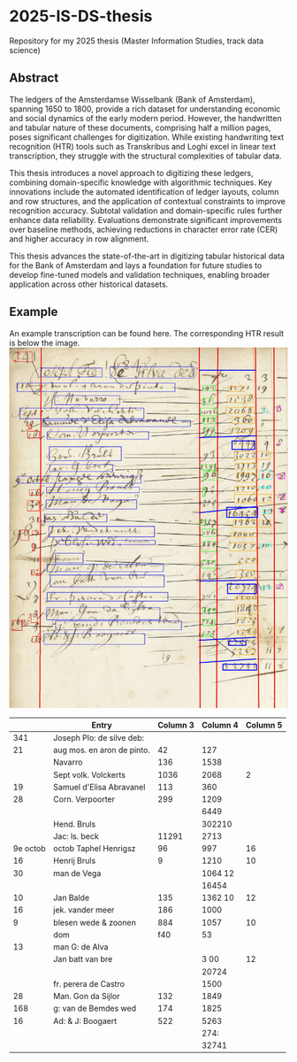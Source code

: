 # 2025-IS-DS-thesis
Repository for my 2025 thesis (Master Information Studies, track data science)


## Abstract
The ledgers of the Amsterdamse Wisselbank (Bank of Amsterdam), spanning 1650 to 1800, provide a rich dataset for understanding economic and social dynamics of the early modern period. However, the handwritten and tabular nature of these documents, comprising half a million pages, poses significant challenges for digitization. While existing handwriting text recognition (HTR) tools such as Transkribus and Loghi excel in linear text transcription, they struggle with the structural complexities of tabular data.

This thesis introduces a novel approach to digitizing these ledgers, combining domain-specific knowledge with algorithmic techniques. Key innovations include the automated identification of ledger layouts, column and row structures, and the application of contextual constraints to improve recognition accuracy. Subtotal validation and domain-specific rules further enhance data reliability. Evaluations demonstrate significant improvements over baseline methods, achieving reductions in character error rate (CER) and higher accuracy in row alignment.

This thesis advances the state-of-the-art in digitizing tabular historical data for the Bank of Amsterdam and lays a foundation for future studies to develop fine-tuned models and validation techniques, enabling broader application across other historical datasets.

## Example 
An example transcription can be found here. The corresponding HTR result is below the image.
![Example ledger](example_page.jpeg)

|   | Entry                          | Column 3 | Column 4 | Column 5 |
|---|--------------------------------|----------|----------|----------|
| 341 | Joseph Plo: de silve deb:    |          |          |          |
| 21 | aug mos. en aron de pinto.    | 42       | 127      |          |
|     | Navarro                      | 136      | 1538     |          |
|     | Sept volk. Volckerts         | 1036     | 2068     | 2        |
| 19  | Samuel d'Elisa Abravanel     | 113      | 360      |          |
| 28  | Corn. Verpoorter             | 299      | 1209     |          |
|     |                              |          | 6449     |          |
|     | Hend. Bruls                  |          | 302210   |          |
|     | Jac: ls. beck                | 11291    | 2713     |          |
| 9e octob | octob Taphel Henrigsz       | 96       | 997      | 16       |
| 16  | Henrij Bruls                 | 9        | 1210     | 10       |
| 30  | man de Vega                  |          | 1064 12  |          |
|     |                              |          | 16454    |          |
| 10  | Jan Balde                    | 135      | 1362 10  | 12       |
| 16  | jek. vander meer             | 186      | 1000     |          |
| 9   | blesen wede & zoonen         | 884      | 1057     | 10       |
|     | dom                          | f40      | 53       |          |
| 13  | man G: de Alva               |          |          |          |
|     | Jan batt van bre             |          | 3 00     | 12       |
|     |                              |          | 20724    |          |
|     | fr. perera de Castro         |          | 1500     |          |
| 28  | Man. Gon da Sijlor           | 132      | 1849     |          |
| 168 | g: van de Bemdes wed         | 174      | 1825     |          |
| 16  | Ad: & J: Boogaert            | 522      | 5263     |          |
|     |                              |          | 274:     |          |
|     |                              |          | 32741    |          |